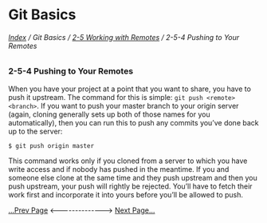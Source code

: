 Git Basics
==
###### [Index](../index.md) / Git Basics / [2-5 Working with Remotes](2-5-0.md) / 2-5-4 Pushing to Your Remotes

### 2-5-4 Pushing to Your Remotes

When you have your project at a point that you want to share, you have to push it upstream. The command for this is simple: `git push <remote> <branch>`. If you want to push your master branch to your origin server (again, cloning generally sets up both of those names for you automatically), then you can run this to push any commits you’ve done back up to the server:

```
$ git push origin master
```

This command works only if you cloned from a server to which you have write access and if nobody has pushed in the meantime. If you and someone else clone at the same time and they push upstream and then you push upstream, your push will rightly be rejected. You’ll have to fetch their work first and incorporate it into yours before you’ll be allowed to push. 

[...Prev Page](2-5-3.md) <--------------> [Next Page...](3-1-0.md)